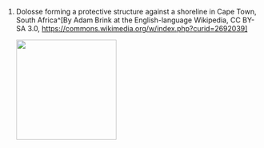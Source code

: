 1. Dolosse forming a protective structure against a shoreline in Cape Town, South Africa^[By Adam Brink at the English-language Wikipedia, CC BY-SA 3.0, https://commons.wikimedia.org/w/index.php?curid=2692039]

	<img src="https://upload.wikimedia.org/wikipedia/commons/4/45/Dolos.jpg" width="200" />
